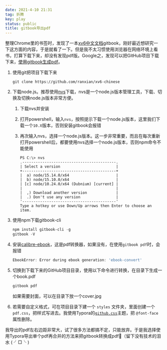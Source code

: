 ```yaml
---
date: 2021-4-10 21:31
tag: 折腾
key: play
status: public
title: gitbook导出pdf
---
```


整理Chrome里的书签时，发现了一本[xv6中文文档](https://th0ar.gitbooks.io/xv6-chinese/content/)gitbook，刚好最近想研究一下这方面的内容，于是就看了一下。但是我不太习惯使用浏览器在网络环境上看书，打算下载下来，却没有发现pdf版。Google之，发现可以把GitHub项目下载下来，[使用gitbook生成pdf](https://github.com/GitbookIO/gitbook/blob/master/docs/ebook.md)。

1. 使用git把项目下载下来

   ```powersehll
   git clone https://github.com/ranxian/xv6-chinese
   ```

2. 下载node.js。推荐使用[nvs](https://github.com/jasongin/nvs/releases)下载，nvs是一个node.js版本管理工具，下载、切换及切换node.js版本非常方便。

   1. 下载nvs并安装

   2. 打开powershell，输入`nvs`，按照提示下载一个node.js版本，这里我们下载一个`10.X`版本，否则安装gitbook会报错

   3. 再次输入nvs，选择一个node.js版本。这一步非常重要，而且在每次重新打开powershell后，都要使用nvs选择一个node.js版本，否则npm命令不能使用

      ```
      PS C:\> nvs
      .------------------------------------------.
      | Select a version                         |
      +------------------------------------------+
      |  a) node/15.14.0/x64                     |
      |  b) node/15.10.0/x64                     |
      | [c] node/10.24.0/x64 (Dubnium) [current] |
      |                                          |
      |  ,) Download another version             |
      |  .) Don't use any version                |
      '------------------------------------------'
      Type a hotkey or use Down/Up arrows then Enter to choose an item.
      ```

3. 使用npm下载gitbook-cli

   ```powershell
   npm install gitbook-cli -g
   gitbook -V
   ```

4. 安装[calibre-ebook](https://calibre-ebook.com/download_windows)，这是pdf转换器，如果没有，在使用`gitbook pdf`时，会报错

   ```powershell
   EbookError: Error during ebook generation: 'ebook-convert' 
   ```

5. 切换到下载下来的GitHub项目目录，使用以下命令进行转换，在目录下生成一个book.pdf

   ```powershell
   gitbook pdf
   ```

   如果需要封面，可以在目录下放一个cover.jpg
   
6. 若需要自定义格式，可在项目目录下建一个 `styles` 文件夹，里面创建一个`pdf.css`，把样式写进去。我使用Typora的[`github.css`](https://theme.typora.io/theme/Github/)主题，把 `@font-face` 属性删除。



我导出的pdf左右边距非常大，试了很多方法都搞不定，只能放弃。于是我选择使用Typora导出单个pdf再合并的方法来把gitbook转换成pdf🤣（留下没有技术的泪水 ( ╯□╰ )

